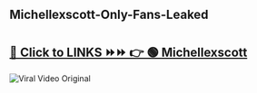 
 ## Michellexscott-Only-Fans-Leaked

# <h2><a href="https://clipsfans.com/Michellexscott&ref=git">🔗 Click to LINKS ⏩⏩ 👉 🟢 Michellexscott </a></h2>

<a href="https://clipsfans.com/Michellexscott&ref=git" rel="nofollow" data-target="animated-image.originalLink"><img src="https://i.ibb.co.com/xMMVF88/686577567.gif" alt="Viral Video Original" style="max-width: 100%; display: inline-block;" data-target="animated-image.originalImage"></a>
